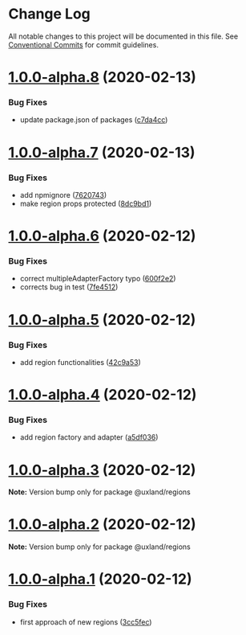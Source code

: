 # Change Log

All notable changes to this project will be documented in this file.
See [Conventional Commits](https://conventionalcommits.org) for commit guidelines.

# [1.0.0-alpha.8](https://github.com/uxland/uxland/compare/@uxland/regions@1.0.0-alpha.7...@uxland/regions@1.0.0-alpha.8) (2020-02-13)


### Bug Fixes

* update package.json of packages ([c7da4cc](https://github.com/uxland/uxland/commit/c7da4cc392a63bd25bc74c6c5b327eaa03034640))





# [1.0.0-alpha.7](https://github.com/uxland/uxland/compare/@uxland/regions@1.0.0-alpha.6...@uxland/regions@1.0.0-alpha.7) (2020-02-13)


### Bug Fixes

* add npmignore ([7620743](https://github.com/uxland/uxland/commit/76207431d17cff75307526f3be340addb44864c2))
* make region props protected ([8dc9bd1](https://github.com/uxland/uxland/commit/8dc9bd1ee0d51c049c5f29114b75a7682faa72c4))





# [1.0.0-alpha.6](https://github.com/uxland/uxland/compare/@uxland/regions@1.0.0-alpha.5...@uxland/regions@1.0.0-alpha.6) (2020-02-12)


### Bug Fixes

* correct multipleAdapterFactory typo ([600f2e2](https://github.com/uxland/uxland/commit/600f2e29c3ed3cb79f591657f459eae6e4f1add2))
* corrects bug in test ([7fe4512](https://github.com/uxland/uxland/commit/7fe4512626c1aabb4c3c509c90a88a99b3231875))





# [1.0.0-alpha.5](https://github.com/uxland/uxland/compare/@uxland/regions@1.0.0-alpha.4...@uxland/regions@1.0.0-alpha.5) (2020-02-12)


### Bug Fixes

* add region functionalities ([42c9a53](https://github.com/uxland/uxland/commit/42c9a5369edba3b744c0a4aa8e4d0d2acb9842ed))





# [1.0.0-alpha.4](https://github.com/uxland/uxland/compare/@uxland/regions@1.0.0-alpha.3...@uxland/regions@1.0.0-alpha.4) (2020-02-12)


### Bug Fixes

* add region factory and adapter ([a5df036](https://github.com/uxland/uxland/commit/a5df036bca8208eda94fa6af137ba379679bc511))





# [1.0.0-alpha.3](https://github.com/uxland/uxland/compare/@uxland/regions@1.0.0-alpha.2...@uxland/regions@1.0.0-alpha.3) (2020-02-12)

**Note:** Version bump only for package @uxland/regions





# [1.0.0-alpha.2](https://github.com/uxland/uxland/compare/@uxland/regions@1.0.0-alpha.1...@uxland/regions@1.0.0-alpha.2) (2020-02-12)

**Note:** Version bump only for package @uxland/regions





# [1.0.0-alpha.1](https://github.com/uxland/uxland/compare/@uxland/regions@1.0.0-alpha.0...@uxland/regions@1.0.0-alpha.1) (2020-02-12)


### Bug Fixes

* first approach of new regions ([3cc5fec](https://github.com/uxland/uxland/commit/3cc5fec9eeee9e7f6f6109fe04b10331ecb9cd51))
